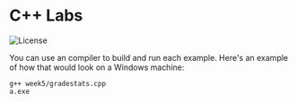 # C++ Labs

![License](https://img.shields.io/github/license/unimportantstuff/cpp-labs)

You can use an compiler to build and run each example. Here's an example of how that would look on a Windows machine:

```shell
g++ week5/gradestats.cpp
a.exe
```
